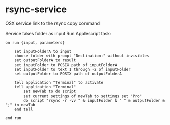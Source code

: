 rsync-service
=============

OSX service link to the rsync copy command

Service takes folder as input
Run Applescript task:

	on run {input, parameters}
	
		set inputFolderA to input
		choose folder with prompt "Destination:" without invisibles
		set outputFolderA to result
		set inputFolder to POSIX path of inputFolderA
		set inputFolder to text 1 through -2 of inputFolder
		set outputFolder to POSIX path of outputFolderA
		
		tell application "Terminal" to activate
		tell application "Terminal"
			set newTab to do script
			set current settings of newTab to settings set "Pro"
			do script "rsync -r -vv " & inputFolder & " " & outputFolder & ";" in newTab
		end tell
	
	end run
